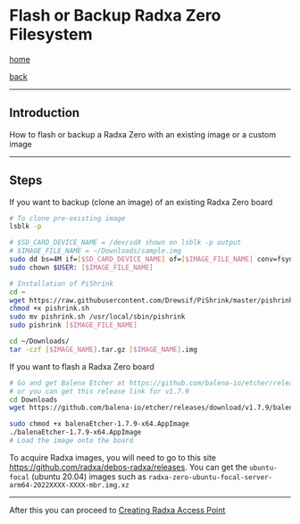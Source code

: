 # Flash or Backup Radxa Zero Filesystem

[home](../README.md)

[back](radxa-uboot-usb.md)

---
## Introduction
How to flash or backup a Radxa Zero with an existing image or a custom image

---

## Steps
If you want to backup (clone an image) of an existing Radxa Zero board
```bash
# To clone pre-existing image
lsblk -p 

# $SD_CARD_DEVICE_NAME = /dev/sdX shown on lsblk -p output
# $IMAGE_FILE_NAME = ~/Downloads/sample.img
sudo dd bs=4M if=[$SD_CARD_DEVICE_NAME] of=[$IMAGE_FILE_NAME] conv=fsync
sudo chown $USER: [$IMAGE_FILE_NAME]

# Installation of PiShrink
cd ~
wget https://raw.githubusercontent.com/Drewsif/PiShrink/master/pishrink.sh
chmod +x pishrink.sh
sudo mv pishrink.sh /usr/local/sbin/pishrink
sudo pishrink [$IMAGE_FILE_NAME]

cd ~/Downloads/
tar -czf [$IMAGE_NAME].tar.gz [$IMAGE_NAME].img
```

If you want to flash a Radxa Zero board
```bash
# Go and get Balena Etcher at https://github.com/balena-io/etcher/releases
# or you can get this release link for v1.7.9
cd Downloads
wget https://github.com/balena-io/etcher/releases/download/v1.7.9/balenaEtcher-1.7.9-x64.AppImage 

sudo chmod +x balenaEtcher-1.7.9-x64.AppImage
./balenaEtcher-1.7.9-x64.AppImage
# Load the image onto the board
```

To acquire Radxa images, you will need to go to this site https://github.com/radxa/debos-radxa/releases. You can get the `ubuntu-focal` (ubuntu 20.04) images such as `radxa-zero-ubuntu-focal-server-arm64-2022XXXX-XXXX-mbr.img.xz`

---

After this you can proceed to [Creating Radxa Access Point](radxa-access-point.md)